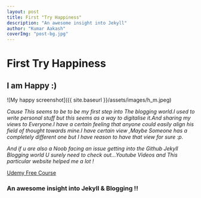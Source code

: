 ```yaml
---
layout: post 
title: First "Try Happiness"
description: "An awesome insight into Jekyll"
author: "Kumar Aakash"
coverImg: "post-bg.jpg"
---
```


# First Try Happiness

## I am Happy :)

![My happy screenshot]({{ site.baseurl }}/assets/images/h_m.jpeg)

*Cause This seems to be to be my first step into The blogging world.I used to write personal stuff but this seems as a way to digitalise it.And sharing my views to Everyone.I have a certain feeling that anyone could easily align his field of thought towards mine.I have certain view ,Maybe Someone has a completely different one but I have reason to have that view for sure :p.*  

*And if u are also a *Noob* facing an issue getting into the Github Jekyll Blogging world U surely need to check out...Youtube Videos and This particular website helped me a lot !*

[Udemy Free Course](https://www.udemy.com/create-free-jekyll-blog-on-github-pages-like-a-ninja/#/lecture/2066190)


### An awesome insight into Jekyll & Blogging  !!